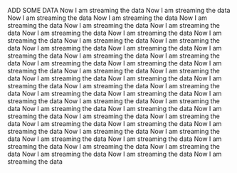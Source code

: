 ADD SOME DATA
Now I am streaming the data
Now I am streaming the data
Now I am streaming the data
Now I am streaming the data
Now I am streaming the data
Now I am streaming the data
Now I am streaming the data
Now I am streaming the data
Now I am streaming the data
Now I am streaming the data
Now I am streaming the data
Now I am streaming the data
Now I am streaming the data
Now I am streaming the data
Now I am streaming the data
Now I am streaming the data
Now I am streaming the data
Now I am streaming the data
Now I am streaming the data
Now I am streaming the data
Now I am streaming the data
Now I am streaming the data
Now I am streaming the data
Now I am streaming the data
Now I am streaming the data
Now I am streaming the data
Now I am streaming the data
Now I am streaming the data
Now I am streaming the data
Now I am streaming the data
Now I am streaming the data
Now I am streaming the data
Now I am streaming the data
Now I am streaming the data
Now I am streaming the data
Now I am streaming the data
Now I am streaming the data
Now I am streaming the data
Now I am streaming the data
Now I am streaming the data
Now I am streaming the data
Now I am streaming the data
Now I am streaming the data
Now I am streaming the data
Now I am streaming the data
Now I am streaming the data
Now I am streaming the data
Now I am streaming the data
Now I am streaming the data
Now I am streaming the data
